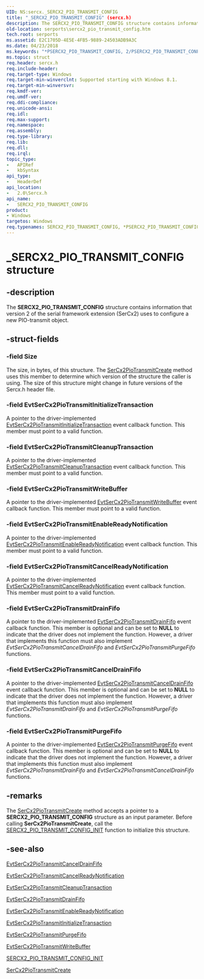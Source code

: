 ```yaml
---
UID: NS:sercx._SERCX2_PIO_TRANSMIT_CONFIG
title: "_SERCX2_PIO_TRANSMIT_CONFIG" (sercx.h)
description: The SERCX2_PIO_TRANSMIT_CONFIG structure contains information that version 2 of the serial framework extension (SerCx2) uses to configure a new PIO-transmit object.
old-location: serports\sercx2_pio_transmit_config.htm
tech.root: serports
ms.assetid: E2C1705D-4E5E-4FB5-9889-24503ADB9A3C
ms.date: 04/23/2018
ms.keywords: "*PSERCX2_PIO_TRANSMIT_CONFIG, 2/PSERCX2_PIO_TRANSMIT_CONFIG, 2/SERCX2_PIO_TRANSMIT_CONFIG, PSERCX2_PIO_TRANSMIT_CONFIG, PSERCX2_PIO_TRANSMIT_CONFIG structure pointer [Serial Ports], SERCX2_PIO_TRANSMIT_CONFIG, SERCX2_PIO_TRANSMIT_CONFIG structure [Serial Ports], _SERCX2_PIO_TRANSMIT_CONFIG, serports.sercx2_pio_transmit_config"
ms.topic: struct
req.header: sercx.h
req.include-header: 
req.target-type: Windows
req.target-min-winverclnt: Supported starting with Windows 8.1.
req.target-min-winversvr: 
req.kmdf-ver: 
req.umdf-ver: 
req.ddi-compliance: 
req.unicode-ansi: 
req.idl: 
req.max-support: 
req.namespace: 
req.assembly: 
req.type-library: 
req.lib: 
req.dll: 
req.irql: 
topic_type:
-	APIRef
-	kbSyntax
api_type:
-	HeaderDef
api_location:
-	2.0\Sercx.h
api_name:
-	SERCX2_PIO_TRANSMIT_CONFIG
product:
- Windows
targetos: Windows
req.typenames: SERCX2_PIO_TRANSMIT_CONFIG, *PSERCX2_PIO_TRANSMIT_CONFIG
---
```


# _SERCX2_PIO_TRANSMIT_CONFIG structure


## -description


The <b>SERCX2_PIO_TRANSMIT_CONFIG</b> structure contains information that version 2 of the serial framework extension (SerCx2) uses to configure a new PIO-transmit object.


## -struct-fields




### -field Size

The size, in bytes, of this structure. The <a href="https://msdn.microsoft.com/library/windows/hardware/dn265269">SerCx2PioTransmitCreate</a> method uses this member to determine which version of the structure the caller is using. The size of this structure might change in future versions of the Sercx.h header file.


### -field EvtSerCx2PioTransmitInitializeTransaction

A pointer to the driver-implemented <a href="https://msdn.microsoft.com/2E3652CB-24F1-4467-AF1D-CFD52392B2DB">EvtSerCx2PioTransmitInitializeTransaction</a> event callback function. This member must point to a valid function.


### -field EvtSerCx2PioTransmitCleanupTransaction

A pointer to the driver-implemented <a href="https://msdn.microsoft.com/48300C50-47B7-47DC-BDE5-3847E1EAE820">EvtSerCx2PioTransmitCleanupTransaction</a> event callback function. This member must point to a valid function.


### -field EvtSerCx2PioTransmitWriteBuffer

A pointer to the driver-implemented <a href="https://msdn.microsoft.com/28DD175B-9869-4CFC-9BDD-172DA7E015DE">EvtSerCx2PioTransmitWriteBuffer</a> event callback function. This member must point to a valid function.


### -field EvtSerCx2PioTransmitEnableReadyNotification

A pointer to the driver-implemented <a href="https://msdn.microsoft.com/05E5F48B-4E82-4BC3-B6D1-7E9E3435BDB3">EvtSerCx2PioTransmitEnableReadyNotification</a> event callback function. This member must point to a valid function.


### -field EvtSerCx2PioTransmitCancelReadyNotification

A pointer to the driver-implemented <a href="https://msdn.microsoft.com/2483F6A6-67FE-4C75-9872-53F66B4BD658">EvtSerCx2PioTransmitCancelReadyNotification</a> event callback function. This member must point to a valid function.


### -field EvtSerCx2PioTransmitDrainFifo

A pointer to the driver-implemented <a href="https://msdn.microsoft.com/A21E14DA-0B76-4DA2-B628-C3A4DE843FA9">EvtSerCx2PioTransmitDrainFifo</a> event callback function. This member is optional and can be set to <b>NULL</b> to indicate that the driver does not implement the function. However, a driver that implements this function must also implement <i>EvtSerCx2PioTransmitCancelDrainFifo</i> and <i>EvtSerCx2PioTransmitPurgeFifo</i> functions.


### -field EvtSerCx2PioTransmitCancelDrainFifo

A pointer to the driver-implemented <a href="https://msdn.microsoft.com/DAAE9C91-F83F-4D14-8851-7B5DEEA340B3">EvtSerCx2PioTransmitCancelDrainFifo</a> event callback function. This member is optional and can be set to <b>NULL</b> to indicate that the driver does not implement the function. However, a driver that implements this function must also implement <i>EvtSerCx2PioTransmitDrainFifo</i> and <i>EvtSerCx2PioTransmitPurgeFifo</i> functions.


### -field EvtSerCx2PioTransmitPurgeFifo

A pointer to the driver-implemented <a href="https://msdn.microsoft.com/2BB02F84-01C1-432D-A4A9-6035F3ED32D7">EvtSerCx2PioTransmitPurgeFifo</a> event callback function. This member is optional and can be set to <b>NULL</b> to indicate that the driver does not implement the function. However, a driver that implements this function must also implement <i>EvtSerCx2PioTransmitDrainFifo</i> and <i>EvtSerCx2PioTransmitCancelDrainFifo</i> functions.


## -remarks



The <a href="https://msdn.microsoft.com/library/windows/hardware/dn265269">SerCx2PioTransmitCreate</a> method accepts a pointer to a <b>SERCX2_PIO_TRANSMIT_CONFIG</b> structure as an input parameter. Before calling <b>SerCx2PioTransmitCreate</b>, call the <a href="https://msdn.microsoft.com/library/windows/hardware/dn265335">SERCX2_PIO_TRANSMIT_CONFIG_INIT</a> function to initialize this structure.




## -see-also




<a href="https://msdn.microsoft.com/DAAE9C91-F83F-4D14-8851-7B5DEEA340B3">EvtSerCx2PioTransmitCancelDrainFifo</a>



<a href="https://msdn.microsoft.com/2483F6A6-67FE-4C75-9872-53F66B4BD658">EvtSerCx2PioTransmitCancelReadyNotification</a>



<a href="https://msdn.microsoft.com/48300C50-47B7-47DC-BDE5-3847E1EAE820">EvtSerCx2PioTransmitCleanupTransaction</a>



<a href="https://msdn.microsoft.com/A21E14DA-0B76-4DA2-B628-C3A4DE843FA9">EvtSerCx2PioTransmitDrainFifo</a>



<a href="https://msdn.microsoft.com/05E5F48B-4E82-4BC3-B6D1-7E9E3435BDB3">EvtSerCx2PioTransmitEnableReadyNotification</a>



<a href="https://msdn.microsoft.com/2E3652CB-24F1-4467-AF1D-CFD52392B2DB">EvtSerCx2PioTransmitInitializeTransaction</a>



<a href="https://msdn.microsoft.com/2BB02F84-01C1-432D-A4A9-6035F3ED32D7">EvtSerCx2PioTransmitPurgeFifo</a>



<a href="https://msdn.microsoft.com/28DD175B-9869-4CFC-9BDD-172DA7E015DE">EvtSerCx2PioTransmitWriteBuffer</a>



<a href="https://msdn.microsoft.com/library/windows/hardware/dn265335">SERCX2_PIO_TRANSMIT_CONFIG_INIT</a>



<a href="https://msdn.microsoft.com/library/windows/hardware/dn265269">SerCx2PioTransmitCreate</a>
 

 

